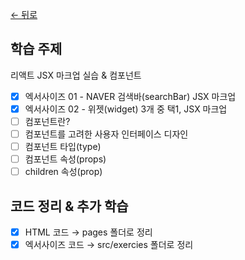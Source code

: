 [← 뒤로](../README.md)

## 학습 주제

리액트 JSX 마크업 실습 & 컴포넌트

- [x] 엑서사이즈 01 - NAVER 검색바(searchBar) JSX 마크업
- [x] 엑서사이즈 02 - 위젯(widget) 3개 중 택1, JSX 마크업
- [ ] 컴포넌트란?
- [ ] 컴포넌트를 고려한 사용자 인터페이스 디자인
- [ ] 컴포넌트 타입(type)
- [ ] 컴포넌트 속성(props)
- [ ] children 속성(prop)

## 코드 정리 & 추가 학습

- [x] HTML 코드 → pages 폴더로 정리
- [x] 엑서사이즈 코드 → src/exercies 폴더로 정리